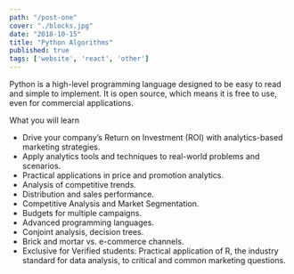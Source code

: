 ```yaml
---
path: "/post-one"
cover: "./blocks.jpg"
date: "2018-10-15"
title: "Python Algorithms"
published: true
tags: ['website', 'react', 'other']
---
```

Python is a high-level programming language designed to be easy to read and simple to implement. It is open source, which means it is free to use, even for commercial applications.

What you will learn

- Drive your company’s Return on Investment (ROI) with analytics-based marketing strategies.
- Apply analytics tools and techniques to real-world problems and scenarios.
- Practical applications in price and promotion analytics.
- Analysis of competitive trends.
- Distribution and sales performance.
- Competitive Analysis and Market Segmentation.
- Budgets for multiple campaigns.
- Advanced programming languages.
- Conjoint analysis, decision trees.
- Brick and mortar vs. e-commerce channels.
- Exclusive for Verified students: Practical application of R, the industry standard for data analysis, to critical and common marketing questions.